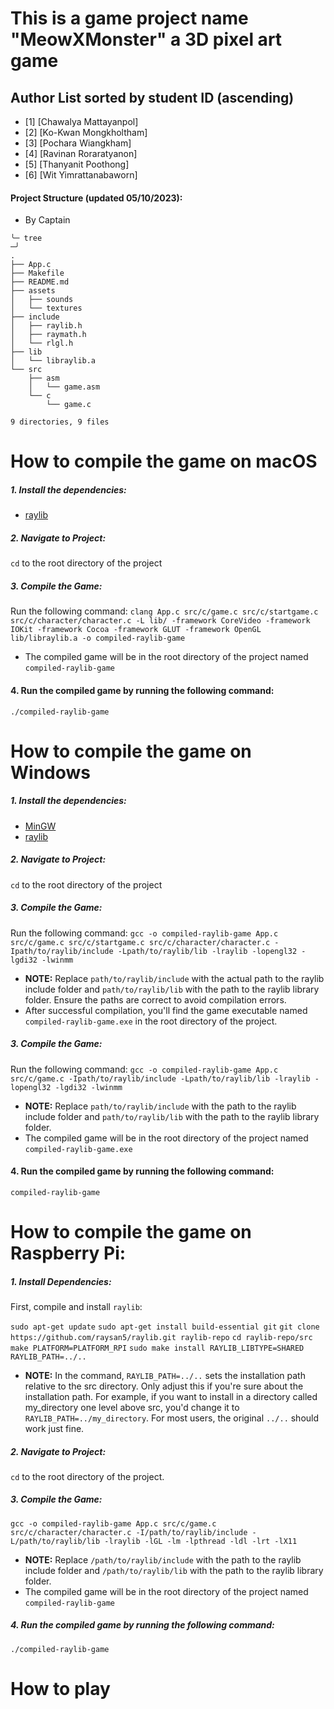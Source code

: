# This is a game project name "MeowXMonster" a 3D pixel art game

## Author List sorted by student ID (ascending)
- [1] [Chawalya Mattayanpol]
- [2] [Ko-Kwan Mongkholtham]
- [3] [Pochara Wiangkham]
- [4] [Ravinan Roraratyanon]
- [5] [Thanyanit Poothong]
- [6] [Wit Yimrattanabaworn]

#### Project Structure (updated 05/10/2023): 
-  By Captain
```
╰─ tree                                                                                                                                                                                      ─╯
.
├── App.c
├── Makefile
├── README.md
├── assets
│   ├── sounds
│   └── textures
├── include
│   ├── raylib.h
│   ├── raymath.h
│   └── rlgl.h
├── lib
│   └── libraylib.a
└── src
    ├── asm
    │   └── game.asm
    └── c
        └── game.c

9 directories, 9 files
```

# How to compile the game on macOS
##### 1. Install the dependencies:
   + [raylib](https://github.com/raysan5/raylib)

##### 2. Navigate to Project:
`cd` to the root directory of the project
  
##### 3. Compile the Game:
Run the following command:
`clang App.c src/c/game.c src/c/startgame.c src/c/character/character.c -L lib/ -framework CoreVideo -framework IOKit -framework Cocoa -framework GLUT -framework OpenGL lib/libraylib.a -o compiled-raylib-game`
- The compiled game will be in the root directory of the project named `compiled-raylib-game`
 #### 4. Run the compiled game by running the following command:
`./compiled-raylib-game`

# How to compile the game on Windows
##### 1. Install the dependencies:
   + [MinGW](https://sourceforge.net/projects/mingw-w64/)
   + [raylib](https://github.com/raysan5/raylib)
  
##### 2. Navigate to Project:
   `cd` to the root directory of the project

##### 3. Compile the Game:
Run the following command:
`gcc -o compiled-raylib-game App.c src/c/game.c src/c/startgame.c src/c/character/character.c -Ipath/to/raylib/include -Lpath/to/raylib/lib -lraylib -lopengl32 -lgdi32 -lwinmm`
- <b>NOTE:</b> Replace `path/to/raylib/include` with the actual path to the raylib include folder and `path/to/raylib/lib` with the path to the raylib library folder. Ensure the paths are correct to avoid compilation errors.
- After successful compilation, you'll find the game executable named `compiled-raylib-game.exe` in the root directory of the project.

##### 3. Compile the Game:
Run the following command:
`gcc -o compiled-raylib-game App.c src/c/game.c -Ipath/to/raylib/include -Lpath/to/raylib/lib -lraylib -lopengl32 -lgdi32 -lwinmm`
- <b>NOTE:</b> Replace `path/to/raylib/include` with the path to the raylib include folder and `path/to/raylib/lib` with the path to the raylib library folder.  
- The compiled game will be in the root directory of the project named `compiled-raylib-game.exe`
#### 4. Run the compiled game by running the following command:
`compiled-raylib-game`
   

# How to compile the game on Raspberry Pi:
##### 1. Install Dependencies:
First, compile and install `raylib`:

`sudo apt-get update`
`sudo apt-get install build-essential git`
`git clone https://github.com/raysan5/raylib.git raylib-repo`
`cd raylib-repo/src`
`make PLATFORM=PLATFORM_RPI`
`sudo make install RAYLIB_LIBTYPE=SHARED RAYLIB_PATH=../..`
- <b>NOTE:</b> In the command, `RAYLIB_PATH=../..` sets the installation path relative to the src directory. Only adjust this if you're sure about the installation path. For example, if you want to install in a directory called my_directory one level above src, you'd change it to `RAYLIB_PATH=../my_directory`. For most users, the original `../..` should work just fine.

##### 2. Navigate to Project:
`cd` to the root directory of the project.

##### 3. Compile the Game:
`gcc -o compiled-raylib-game App.c src/c/game.c src/c/character/character.c -I/path/to/raylib/include -L/path/to/raylib/lib -lraylib -lGL -lm -lpthread -ldl -lrt -lX11`

- <b>NOTE:</b> Replace `/path/to/raylib/include` with the path to the raylib include folder and `/path/to/raylib/lib` with the path to the raylib library folder.
- The compiled game will be in the root directory of the project named `compiled-raylib-game`

##### 4. Run the compiled game by running the following command:
`./compiled-raylib-game`


# How to play

